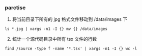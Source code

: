 

### parctise

1. 将当前目录下所有的 jpg 格式文件移动到 /data/images 下
```
ls *.jpg | xargs -n1 -I {} mv {} /data/images
```

2. 统计一个源代码目录中所有 tsx 文件的行数
```
find /source -type f -name '*.tsx' | xargs -n1 -I {} wc -l
```